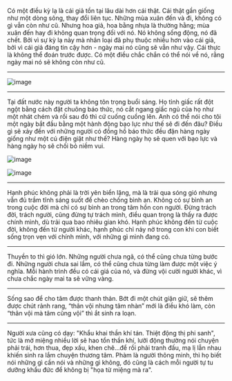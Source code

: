 Có một điều kỳ lạ là cái giả tồn tại lâu dài hơn cái thật. Cái thật gần giống như một dòng sông, thay đổi liên tục.  Những mùa xuân đến và đi, không có gì vẫn còn như cũ.  Nhưng hoa giả, hoa bằng nhựa là thường hằng;  mùa xuân đến hay đi không quan trọng đối với nó.  Nó không sống động, nó đã chết.  Bởi vì sự kỳ lạ này mà nhân loại đã phụ thuộc nhiều hơn vào cái giả, bởi vì cái giả đáng tin cậy hơn - ngày mai nó cũng sẽ vẫn như vậy.  Cái thực là không thể đoán trước được.  Có một điều chắc chắn có thể nói về nó, rằng ngày mai nó sẽ không còn như cũ. 

---

![image](https://user-images.githubusercontent.com/22516811/161977511-77bc28d3-8d9a-4613-9030-47595114afd2.png)

---

Tại đất nước này người ta không tôn trọng buổi sáng. Họ tỉnh giấc rất đột ngột bằng cách đặt chuông báo thức, nó cắt ngang giấc ngủ của họ như một nhát chém và rồi sau đó thì cứ cuống cuồng lên.
Anh có thể nói cho tôi một ngày bắt đầu bằng một hành động bạo lực như thế sẽ đi đến đâu? Điều gì sẽ xảy đến với những người có đồng hồ báo thức đều đặn hàng ngày giống như một cú điện giật như thế?
Hàng ngày họ sẽ quen với bạo lực và hàng ngày họ sẽ chối bỏ niềm vui.

![image](https://user-images.githubusercontent.com/22516811/161977663-34314626-232b-47b5-b5f3-0ff35909a027.png)

![image](https://user-images.githubusercontent.com/22516811/161977724-8c557b03-15c2-46fb-88a2-0a9a647b14d0.png)

---

Hạnh phúc không phải là trời yên biển lặng, mà là trải qua sóng gió nhưng vẫn đủ trầm tĩnh sáng suốt để chèo chống bình an.
Không có sự bình an trong cuộc đời mà chỉ có sự bình an trong tâm hồn con người.
Đừng trách đời, trách người, cũng đừng tự trách mình, điều quan trọng là thấy ra được chính mình, dù trải qua bao nhiêu gian khó.
Hạnh phúc không đến từ cuộc đời, không đến từ người khác, hạnh phúc chỉ nảy nở trong con khi con biết sống trọn vẹn với chính mình, với những gì mình đang có.

---

Thuyền to thì gió lớn. Những người chưa ngã, có thể cũng chưa từng bước đi. Những người chưa sai lầm, có thể cũng chưa từng làm được một việc ý nghĩa.
Mỗi hành trình đều có cái giá của nó, và đừng vội cười người khác, vì chưa chắc ngày mai ta sẽ vững vàng.

---

Sống sao để cho tâm được thanh thản. Bớt đi một chút giận giữ, sẽ thêm được chút rảnh rang, “thân vội nhưng tâm nhàn” mới là điều khó làm, còn “thân vội mà tâm cũng vội” thì ắt sinh ra loạn.

---

Người xưa cũng có dạy: "Khẩu khai thần khí tán. Thiệt động thị phi sanh", tức là mở miệng nhiều lời sẽ hao tổn thần khí, lưỡi động thường nói chuyện phải trái, hơn thua, đẹp xấu, khen chê...để rồi phải tranh đấu, mạ lị lẫn nhau khiến sinh ra lắm chuyện thương tâm.
Phàm là người thông minh, thì họ biết nói những gì cần nói và những gì không, đó cũng là cách mỗi người tự tu dưỡng khẩu đức để không bị "họa từ miệng mà ra".
